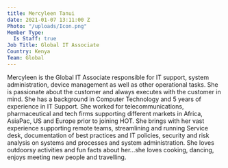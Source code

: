 ```yaml
---
title: Mercyleen Tanui
date: 2021-01-07 13:11:00 Z
Photo: "/uploads/Icon.png"
Member Type:
  Is Staff: true
Job Title: Global IT Associate
Country: Kenya
Team: Global
---
```


Mercyleen is the Global IT Associate responsible for IT support, system administration, device management as well as other operational tasks. She is passionate about the customer and always executes with the customer in mind. She has a background in Computer Technology and 5 years of experience in IT Support. She worked for telecommunications, pharmaceutical and tech firms supporting different markets in Africa, AsiaPac, US and Europe prior to joining HOT. She brings with her vast experience supporting remote teams, streamlining and running Service desk, documentation of best practices and IT policies, security and risk analysis on systems and processes and system administration. She loves outdoorsy activities and fun facts about her...she loves cooking, dancing, enjoys meeting new people and travelling.
